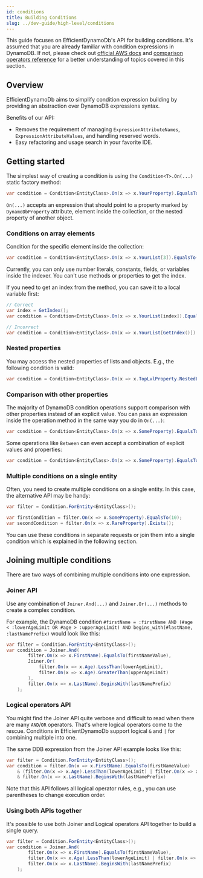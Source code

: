 ```yaml
---
id: conditions
title: Building Conditions
slug: ../dev-guide/high-level/conditions
---
```


This guide focuses on EfficientDynamoDb's API for building conditions.
It's assumed that you are already familiar with condition expressions in DynamoDB.
If not, please check out [official AWS docs](https://docs.aws.amazon.com/amazondynamodb/latest/developerguide/Expressions.ConditionExpressions.html) and [comparison operators reference](https://docs.aws.amazon.com/amazondynamodb/latest/developerguide/Expressions.OperatorsAndFunctions.html) for a better understanding of topics covered in this section.

## Overview

EfficientDynamoDb aims to simplify condition expression building by providing an abstraction over DynamoDB expressions syntax.

Benefits of our API:

* Removes the requirement of managing `ExpressionAttributeNames`, `ExpressionAttributeValues`, and handling reserved words.
* Easy refactoring and usage search in your favorite IDE.

## Getting started

The simplest way of creating a condition is using the `Condition<T>.On(...)` static factory method:

```csharp
var condition = Condition<EntityClass>.On(x => x.YourProperty).EqualsTo(10);
```

`On(...)` accepts an expression that should point to a property marked by `DynamoDbProperty` attribute, element inside the collection, or the nested property of another object.

### Conditions on array elements

Condition for the specific element inside the collection:

```csharp
var condition = Condition<EntityClass>.On(x => x.YourList[3]).EqualsTo(10);
```

Currently, you can only use number literals, constants, fields, or variables inside the indexer.
You can't use methods or properties to get the index.

If you need to get an index from the method, you can save it to a local variable first:

```csharp
// Correct
var index = GetIndex();
var condition = Condition<EntityClass>.On(x => x.YourList[index]).EqualsTo(10);

// Incorrect
var condition = Condition<EntityClass>.On(x => x.YourList[GetIndex()]).EqualsTo(10);
```

### Nested properties

You may access the nested properties of lists and objects.
E.g., the following condition is valid:

```csharp
var condition = Condition<EntityClass>.On(x => x.TopLvlProperty.NestedList[3].MoreNestedProperty).EqualsTo(10);
```

### Comparison with other properties

The majority of DynamoDB condition operations support comparison with other properties instead of an explicit value.
You can pass an expression inside the operation method in the same way you do in `On(...)`:

```csharp
var condition = Condition<EntityClass>.On(x => x.SomeProperty).EqualsTo(x => x.AnotherProperty);
```

Some operations like `Between` can even accept a combination of explicit values and properties:

```csharp
var condition = Condition<EntityClass>.On(x => x.SomeProperty).EqualsTo(minValueVariable, x => x.MaxValueProperty);
```

### Multiple conditions on a single entity

Often, you need to create multiple conditions on a single entity.
In this case, the alternative API may be handy:

```csharp
var filter = Condition.ForEntity<EntityClass>();

var firstCondition = filter.On(x => x.SomeProperty).EqualsTo(10);
var secondCondition = filter.On(x => x.RareProperty).Exists();
```

You can use these conditions in separate requests or join them into a single condition which is explained in the following section.

## Joining multiple conditions

There are two ways of combining multiple conditions into one expression.

### Joiner API

Use any combination of `Joiner.And(...)` and `Joiner.Or(...)` methods to create a complex condition.

For example, the DynamoDB condition `#firstName = :firstName AND (#age < :lowerAgeLimit OR #age > :upperAgeLimit) AND begins_with(#lastName, :lastNamePrefix)` would look like this:

```csharp
var filter = Condition.ForEntity<EntityClass>();
var condition = Joiner.And(
        filter.On(x => x.FirstName).EqualsTo(firstNameValue),
        Joiner.Or(
            filter.On(x => x.Age).LessThan(lowerAgeLimit),
            filter.On(x => x.Age).GreaterThan(upperAgeLimit)
        ),
        filter.On(x => x.LastName).BeginsWith(lastNamePrefix)
    );
```

### Logical operators API

You might find the Joiner API quite verbose and difficult to read when there are many `AND`/`OR` operators.
That's where logical operators come to the rescue.
Conditions in EfficientDynamoDb support logical `&` and `|` for combining multiple into one.

The same DDB expression from the Joiner API example looks like this:

```csharp
var filter = Condition.ForEntity<EntityClass>();
var condition = filter.On(x => x.FirstName).EqualsTo(firstNameValue) 
    & (filter.On(x => x.Age).LessThan(lowerAgeLimit) | filter.On(x => x.Age).GreaterThan(upperAgeLimit)) 
    & filter.On(x => x.LastName).BeginsWith(lastNamePrefix)
```

Note that this API follows all logical operator rules, e.g., you can use parentheses to change execution order.

### Using both APIs together

It's possible to use both Joiner and Logical operators API together to build a single query.

```csharp
var filter = Condition.ForEntity<EntityClass>();
var condition = Joiner.And(
        filter.On(x => x.FirstName).EqualsTo(firstNameValue),
        filter.On(x => x.Age).LessThan(lowerAgeLimit) | filter.On(x => x.Age).GreaterThan(upperAgeLimit),
        filter.On(x => x.LastName).BeginsWith(lastNamePrefix)
    );
```

